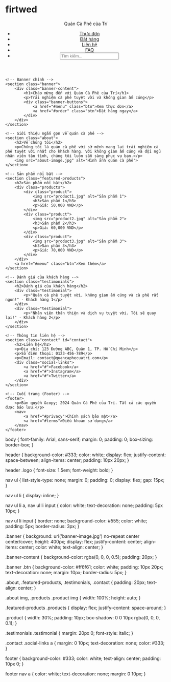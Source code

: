 # firtwed
<!DOCTYPE html>
<html lang="vi">
<head>
    <meta charset="UTF-8">
    <meta name="viewport" content="width=device-width, initial-scale=1.0">
    <title>Quán Cà Phê của Trí</title>
    <link rel="stylesheet" href="styles.css">
</head>
<body>
    <!-- Đầu trang (Header) -->
    <header>
        <div class="logo">Quán Cà Phê của Trí</div>
        <nav>
            <ul>
                <li><a href="#menu">Thực đơn</a></li>
                <li><a href="#order">Đặt hàng</a></li>
                <li><a href="#contact">Liên hệ</a></li>
                <li><a href="#faq">FAQ</a></li>
                <li><input type="text" placeholder="Tìm kiếm..."></li>
            </ul>
        </nav>
    </header>

    <!-- Banner chính -->
    <section class="banner">
        <div class="banner-content">
            <h1>Chào mừng đến với Quán Cà Phê của Trí</h1>
            <p>Trải nghiệm cà phê tuyệt vời và không gian ấm cúng</p>
            <div class="banner-buttons">
                <a href="#menu" class="btn">Xem thực đơn</a>
                <a href="#order" class="btn">Đặt hàng ngay</a>
            </div>
        </div>
    </section>

    <!-- Giới thiệu ngắn gọn về quán cà phê -->
    <section class="about">
        <h2>Về chúng tôi</h2>
        <p>Chúng tôi là quán cà phê với sứ mệnh mang lại trải nghiệm cà phê tuyệt vời nhất cho khách hàng. Với không gian ấm cúng và đội ngũ nhân viên tận tình, chúng tôi luôn sẵn sàng phục vụ bạn.</p>
        <img src="about-image.jpg" alt="Hình ảnh quán cà phê">
    </section>

    <!-- Sản phẩm nổi bật -->
    <section class="featured-products">
        <h2>Sản phẩm nổi bật</h2>
        <div class="products">
            <div class="product">
                <img src="product1.jpg" alt="Sản phẩm 1">
                <h3>Sản phẩm 1</h3>
                <p>Giá: 50,000 VND</p>
            </div>
            <div class="product">
                <img src="product2.jpg" alt="Sản phẩm 2">
                <h3>Sản phẩm 2</h3>
                <p>Giá: 60,000 VND</p>
            </div>
            <div class="product">
                <img src="product3.jpg" alt="Sản phẩm 3">
                <h3>Sản phẩm 3</h3>
                <p>Giá: 70,000 VND</p>
            </div>
        </div>
        <a href="#menu" class="btn">Xem thêm</a>
    </section>

    <!-- Đánh giá của khách hàng -->
    <section class="testimonials">
        <h2>Đánh giá của khách hàng</h2>
        <div class="testimonial">
            <p>"Quán cà phê tuyệt vời, không gian ấm cúng và cà phê rất ngon!" - Khách hàng 1</p>
        </div>
        <div class="testimonial">
            <p>"Nhân viên thân thiện và dịch vụ tuyệt vời. Tôi sẽ quay lại!" - Khách hàng 2</p>
        </div>
    </section>

    <!-- Thông tin liên hệ -->
    <section class="contact" id="contact">
        <h2>Liên hệ</h2>
        <p>Địa chỉ: 123 Đường ABC, Quận 1, TP. Hồ Chí Minh</p>
        <p>Số điện thoại: 0123-456-789</p>
        <p>Email: contact@quancaphecuatri.com</p>
        <div class="social-links">
            <a href="#">Facebook</a>
            <a href="#">Instagram</a>
            <a href="#">Twitter</a>
        </div>
    </section>

    <!-- Cuối trang (Footer) -->
    <footer>
        <p>Bản quyền &copy; 2024 Quán Cà Phê của Trí. Tất cả các quyền được bảo lưu.</p>
        <nav>
            <a href="#privacy">Chính sách bảo mật</a>
            <a href="#terms">Điều khoản sử dụng</a>
        </nav>
    </footer>
</body>
</html>
body {
    font-family: Arial, sans-serif;
    margin: 0;
    padding: 0;
    box-sizing: border-box;
}

header {
    background-color: #333;
    color: white;
    display: flex;
    justify-content: space-between;
    align-items: center;
    padding: 10px 20px;
}

header .logo {
    font-size: 1.5em;
    font-weight: bold;
}

nav ul {
    list-style-type: none;
    margin: 0;
    padding: 0;
    display: flex;
    gap: 15px;
}

nav ul li {
    display: inline;
}

nav ul li a, nav ul li input {
    color: white;
    text-decoration: none;
    padding: 5px 10px;
}

nav ul li input {
    border: none;
    background-color: #555;
    color: white;
    padding: 5px;
    border-radius: 3px;
}

.banner {
    background: url('banner-image.jpg') no-repeat center center/cover;
    height: 400px;
    display: flex;
    justify-content: center;
    align-items: center;
    color: white;
    text-align: center;
}

.banner-content {
    background-color: rgba(0, 0, 0, 0.5);
    padding: 20px;
}

.banner .btn {
    background-color: #ff6f61;
    color: white;
    padding: 10px 20px;
    text-decoration: none;
    margin: 10px;
    border-radius: 5px;
}

.about, .featured-products, .testimonials, .contact {
    padding: 20px;
    text-align: center;
}

.about img, .products .product img {
    width: 100%;
    height: auto;
}

.featured-products .products {
    display: flex;
    justify-content: space-around;
}

.product {
    width: 30%;
    padding: 10px;
    box-shadow: 0 0 10px rgba(0, 0, 0, 0.1);
}

.testimonials .testimonial {
    margin: 20px 0;
    font-style: italic;
}

.contact .social-links a {
    margin: 0 10px;
    text-decoration: none;
    color: #333;
}

footer {
    background-color: #333;
    color: white;
    text-align: center;
    padding: 10px 0;
}

footer nav a {
    color: white;
    text-decoration: none;
    margin: 0 10px;
}

